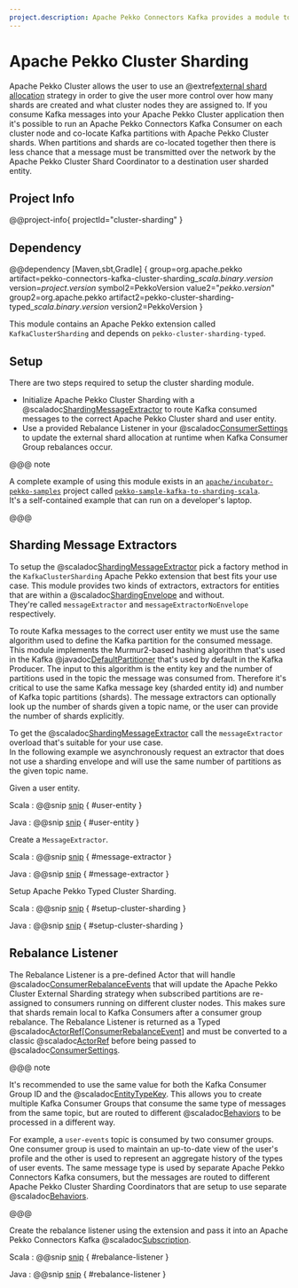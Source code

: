 ```yaml
---
project.description: Apache Pekko Connectors Kafka provides a module to use Kafka with Apache Pekko Cluster External Sharding.
---
```

# Apache Pekko Cluster Sharding

Apache Pekko Cluster allows the user to use an @extref[external shard allocation](pekko:/typed/cluster-sharding.html#external-shard-allocation) strategy in order to give the user more control over how many shards are created and what cluster nodes they are assigned to. 
If you consume Kafka messages into your Apache Pekko Cluster application then it's possible to run an Apache Pekko Connectors Kafka Consumer on each cluster node and co-locate Kafka partitions with Apache Pekko Cluster shards. 
When partitions and shards are co-located together then there is less chance that a message must be transmitted over the network by the Apache Pekko Cluster Shard Coordinator to a destination user sharded entity.

## Project Info

@@project-info{ projectId="cluster-sharding" }

## Dependency

@@dependency [Maven,sbt,Gradle] {
  group=org.apache.pekko
  artifact=pekko-connectors-kafka-cluster-sharding_$scala.binary.version$
  version=$project.version$
  symbol2=PekkoVersion
  value2="$pekko.version$"
  group2=org.apache.pekko
  artifact2=pekko-cluster-sharding-typed_$scala.binary.version$
  version2=PekkoVersion
}

This module contains an Apache Pekko extension called `KafkaClusterSharding` and depends on `pekko-cluster-sharding-typed`.

## Setup

There are two steps required to setup the cluster sharding module.

* Initialize Apache Pekko Cluster Sharding with a @scaladoc[ShardingMessageExtractor](org.apache.pekko.cluster.sharding.typed.ShardingMessageExtractor) to route Kafka consumed messages to the correct Apache Pekko Cluster shard and user entity.
* Use a provided Rebalance Listener in your @scaladoc[ConsumerSettings](org.apache.pekko.kafka.ConsumerSettings) to update the external shard allocation at runtime when Kafka Consumer Group rebalances occur.

@@@ note

A complete example of using this module exists in an [`apache/incubator-pekko-samples`](https://github.com/apache/incubator-pekko-samples) project called [`pekko-sample-kafka-to-sharding-scala`](https://github.com/apache/incubator-pekko-samples/tree/main/pekko-sample-kafka-to-sharding-scala).  
It's a self-contained example that can run on a developer's laptop.

@@@

## Sharding Message Extractors

To setup the @scaladoc[ShardingMessageExtractor](org.apache.pekko.cluster.sharding.typed.ShardingMessageExtractor) pick a factory method in the `KafkaClusterSharding` Apache Pekko extension that best fits your use case. 
This module provides two kinds of extractors, extractors for entities that are within a @scaladoc[ShardingEnvelope](org.apache.pekko.cluster.sharding.typed.ShardingEnvelope) and without.  
They're called `messageExtractor` and `messageExtractorNoEnvelope` respectively.

To route Kafka messages to the correct user entity we must use the same algorithm used to define the Kafka partition for the consumed message. 
This module implements the Murmur2-based hashing algorithm that's used in the Kafka @javadoc[DefaultPartitioner](org.apache.kafka.clients.producer.Partitioner) that's used by default in the Kafka Producer. 
The input to this algorithm is the entity key and the number of partitions used in the topic the message was consumed from. 
Therefore it's critical to use the same Kafka message key (sharded entity id) and number of Kafka topic partitions (shards). 
The message extractors can optionally look up the number of shards given a topic name, or the user can provide the number of shards explicitly.

To get the @scaladoc[ShardingMessageExtractor](org.apache.pekko.cluster.sharding.typed.ShardingMessageExtractor) call the `messageExtractor` overload that's suitable for your use case.  
In the following example we asynchronously request an extractor that does not use a sharding envelope and will use the same number of partitions as the given topic name.

Given a user entity.

Scala
: @@snip [snip](/tests/src/test/scala/docs/scaladsl/ClusterShardingExample.scala) { #user-entity }

Java
: @@snip [snip](/java-tests/src/test/java/docs/javadsl/ClusterShardingExample.java) { #user-entity }

Create a `MessageExtractor`.

Scala
: @@snip [snip](/tests/src/test/scala/docs/scaladsl/ClusterShardingExample.scala) { #message-extractor }

Java
: @@snip [snip](/java-tests/src/test/java/docs/javadsl/ClusterShardingExample.java) { #message-extractor }

Setup Apache Pekko Typed Cluster Sharding.

Scala
: @@snip [snip](/tests/src/test/scala/docs/scaladsl/ClusterShardingExample.scala) { #setup-cluster-sharding }

Java
: @@snip [snip](/java-tests/src/test/java/docs/javadsl/ClusterShardingExample.java) { #setup-cluster-sharding }

## Rebalance Listener

The Rebalance Listener is a pre-defined Actor that will handle @scaladoc[ConsumerRebalanceEvents](org.apache.pekko.kafka.ConsumerRebalanceEvent) that will update the Apache Pekko Cluster External Sharding strategy when subscribed partitions are re-assigned to consumers running on different cluster nodes. 
This makes sure that shards remain local to Kafka Consumers after a consumer group rebalance.
The Rebalance Listener is returned as a Typed @scaladoc[ActorRef[ConsumerRebalanceEvent]](org.apache.pekko.actor.typed.ActorRef) and must be converted to a classic @scaladoc[ActorRef](org.apache.pekko.actor.ActorRef) before being passed to @scaladoc[ConsumerSettings](org.apache.pekko.kafka.ConsumerSettings).

@@@ note

It's recommended to use the same value for both the Kafka Consumer Group ID and the @scaladoc[EntityTypeKey](org.apache.pekko.cluster.sharding.typed.scaladsl.EntityTypeKey).
This allows you to create multiple Kafka Consumer Groups that consume the same type of messages from the same topic, but are routed to different @scaladoc[Behaviors](org.apache.pekko.actor.typed.Behavior) to be processed in a different way.

For example, a `user-events` topic is consumed by two consumer groups.
One consumer group is used to maintain an up-to-date view of the user's profile and the other is used to represent an aggregate history of the types of user events.
The same message type is used by separate Apache Pekko Connectors Kafka consumers, but the messages are routed to different Apache Pekko Cluster Sharding Coordinators that are setup to use separate @scaladoc[Behaviors](org.apache.pekko.actor.typed.Behavior).  

@@@ 

Create the rebalance listener using the extension and pass it into an Apache Pekko Connectors Kafka @scaladoc[Subscription](org.apache.pekko.kafka.Subscription).

Scala
: @@snip [snip](/tests/src/test/scala/docs/scaladsl/ClusterShardingExample.scala) { #rebalance-listener }

Java
: @@snip [snip](/java-tests/src/test/java/docs/javadsl/ClusterShardingExample.java) { #rebalance-listener }
